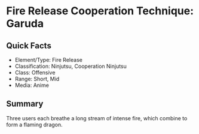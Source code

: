 # Fire Release Cooperation Technique: Garuda

## Quick Facts
- Element/Type: Fire Release
- Classification: Ninjutsu, Cooperation Ninjutsu
- Class: Offensive
- Range: Short, Mid
- Media: Anime

## Summary
Three users each breathe a long stream of intense fire, which combine to form a flaming dragon.

